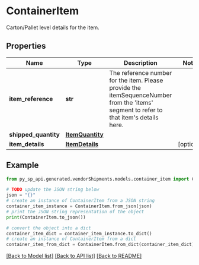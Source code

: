 # ContainerItem

Carton/Pallet level details for the item.

## Properties

Name | Type | Description | Notes
------------ | ------------- | ------------- | -------------
**item_reference** | **str** | The reference number for the item. Please provide the itemSequenceNumber from the &#39;items&#39; segment to refer to that item&#39;s details here. | 
**shipped_quantity** | [**ItemQuantity**](ItemQuantity.md) |  | 
**item_details** | [**ItemDetails**](ItemDetails.md) |  | [optional] 

## Example

```python
from py_sp_api.generated.vendorShipments.models.container_item import ContainerItem

# TODO update the JSON string below
json = "{}"
# create an instance of ContainerItem from a JSON string
container_item_instance = ContainerItem.from_json(json)
# print the JSON string representation of the object
print(ContainerItem.to_json())

# convert the object into a dict
container_item_dict = container_item_instance.to_dict()
# create an instance of ContainerItem from a dict
container_item_from_dict = ContainerItem.from_dict(container_item_dict)
```
[[Back to Model list]](../README.md#documentation-for-models) [[Back to API list]](../README.md#documentation-for-api-endpoints) [[Back to README]](../README.md)


